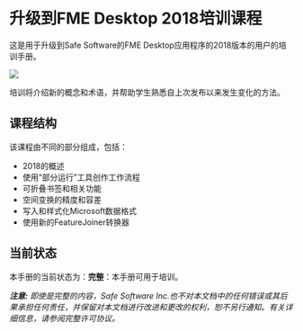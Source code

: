 <!--This file duplicates a little of the content to follow, but is added here because the content of this file is used for the landing page on GitBook-->

# 升级到FME Desktop 2018培训课程 #

这是用于升级到Safe Software的FME Desktop应用程序的2018版本的用户的培训手册。

![](./2018Upgrade0Introduction/Images/Img0.0.FMEAboutScreen.png)

培训将介绍新的概念和术语，并帮助学生熟悉自上次发布以来发生变化的方法。


## 课程结构 ##

该课程由不同的部分组成，包括：

- 2018的概述
- 使用“部分运行”工具创作工作流程
- 可折叠书签和相关功能
- 空间变换的精度和容差
- 写入和样式化Microsoft数据格式
- 使用新的FeatureJoiner转换器
 
## 当前状态 ##

本手册的当前状态为：**完整**：本手册可用于培训。

***注意:*** *即使是完整的内容，Safe Software Inc.也不对本文档中的任何错误或其后果承担任何责任，并保留对本文档进行改进和更改的权利，恕不另行通知。有关详细信息，请参阅完整许可协议。*
